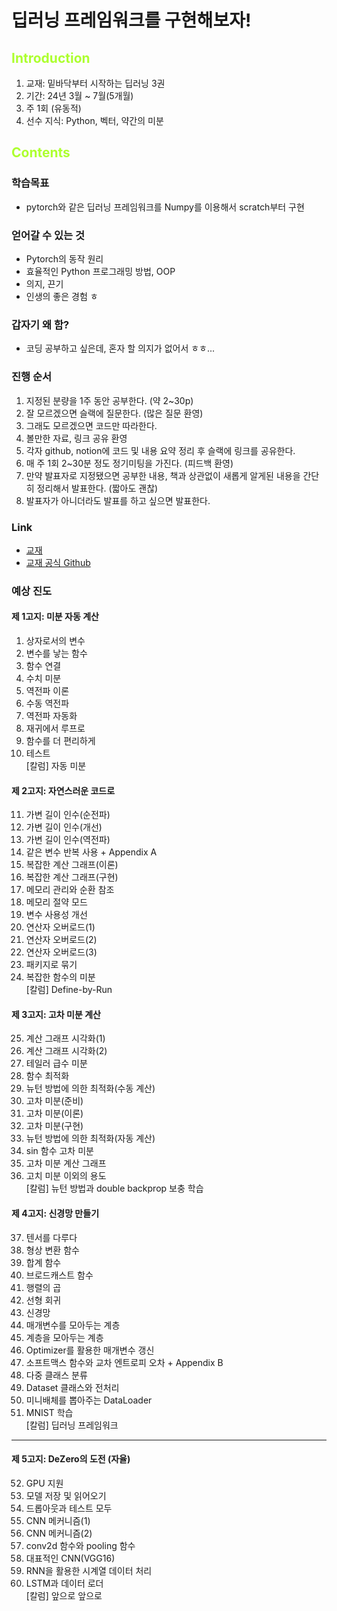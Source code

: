 # 딥러닝 프레임워크를 구현해보자!

## <span style="color:greenyellow">Introduction
1. 교재: 밑바닥부터 시작하는 딥러닝 3권
2. 기간: 24년 3월 ~ 7월(5개월)
3. 주 1회 (유동적)
4. 선수 지식: Python, 벡터, 약간의 미분

## <span style="color:greenyellow">Contents
  ### 학습목표
  - pytorch와 같은 딥러닝 프레임워크를 Numpy를 이용해서 scratch부터 구현

  ### 얻어갈 수 있는 것
  - Pytorch의 동작 원리
  - 효율적인 Python 프로그래밍 방법, OOP
  - 의지, 끈기
  - 인생의 좋은 경험 ㅎ

  ### 갑자기 왜 함?
  - 코딩 공부하고 싶은데, 혼자 할 의지가 없어서 ㅎㅎ...

  ### 진행 순서
  1. 지정된 분량을 1주 동안 공부한다. (약 2~30p)
  2. 잘 모르겠으면 슬랙에 질문한다. (많은 질문 환영)
  3. 그래도 모르겠으면 코드만 따라한다.
  4. 볼만한 자료, 링크 공유 환영
  5. 각자 github, notion에 코드 및 내용 요약 정리 후 슬랙에 링크를 공유한다.
  6. 매 주 1회 2~30분 정도 정기미팅을 가진다. (피드백 환영)
  7. 만약 발표자로 지정됐으면 공부한 내용, 책과 상관없이 새롭게 알게된 내용을 간단히 정리해서 발표한다. (짧아도 괜찮)
  8. 발표자가 아니더라도 발표를 하고 싶으면 발표한다.

  ### Link
  - [교재](https://product.kyobobook.co.kr/detail/S000001810323 )
  - [교재 공식 Github](https://github.com/WegraLee/deep-learning-from-scratch-3) 

  ### 예상 진도
  #### 제 1고지: 미분 자동 계산

  1. 상자로서의 변수
  2. 변수를 낳는 함수
  3. 함수 연결
  4. 수치 미분
  5. 역전파 이론
  6. 수동 역전파
  7. 역전파 자동화
  8. 재귀에서 루프로
  9. 함수를 더 편리하게
  10. 테스트  
  [칼럼] 자동 미분

  #### 제 2고지: 자연스러운 코드로
  11. 가변 길이 인수(순전파)
  12. 가변 길이 인수(개선)
  13. 가변 길이 인수(역전파)
  14. 같은 변수 반복 사용 + Appendix A
  15. 복잡한 계산 그래프(이론)
  16. 복잡한 계산 그래프(구현)
  17. 메모리 관리와 순환 참조
  18. 메모리 절약 모드
  19. 변수 사용성 개선
  20. 연산자 오버로드(1)
  21. 연산자 오버로드(2)
  22. 연산자 오버로드(3)
  23. 패키지로 묶기
  24. 복잡한 함수의 미분  
  [칼럼] Define-by-Run

  #### 제 3고지: 고차 미분 계산
  25. 계산 그래프 시각화(1)
  26. 계산 그래프 시각화(2)
  27. 테일러 급수 미분
  28. 함수 최적화
  29. 뉴턴 방법에 의한 최적화(수동 계산)
  30. 고차 미분(준비)
  31. 고차 미분(이론)
  32. 고차 미분(구현)
  33. 뉴턴 방법에 의한 최적화(자동 계산)
  34. sin 함수 고차 미분
  35. 고차 미분 계산 그래프
  36. 고치 미분 이외의 용도  
      [칼럼] 뉴턴 방법과 double backprop 보충 학습

#### 제 4고지: 신경망 만들기
  37. 텐서를 다루다
  38.  형상 변환 함수
  39. 합계 함수
  40. 브로드캐스트 함수
  41. 행렬의 곱
  42. 선형 회귀
  43. 신경망
  44. 매개변수를 모아두는 계층
  45. 계층을 모아두는 계층
  46. Optimizer를 활용한 매개변수 갱신
  47. 소프트맥스 함수와 교차 엔트로피 오차 + Appendix B
  48. 다중 클래스 분류
  49. Dataset 클래스와 전처리
  50. 미니배체를 뽑아주는 DataLoader
  51. MNIST 학습  
      [칼럼] 딥러닝 프레임워크

---
#### 제 5고지: DeZero의 도전 (자율)
  52. GPU 지원
  53. 모델 저장 및 읽어오기
  54. 드롭아웃과 테스트 모두
  55. CNN 메커니즘(1)
  56. CNN 메커니즘(2)
  57. conv2d 함수와 pooling 함수
  58. 대표적인 CNN(VGG16)
  59. RNN을 활용한 시계열 데이터 처리
  60. LSTM과 데이터 로더  
      [칼럼] 앞으로 앞으로
